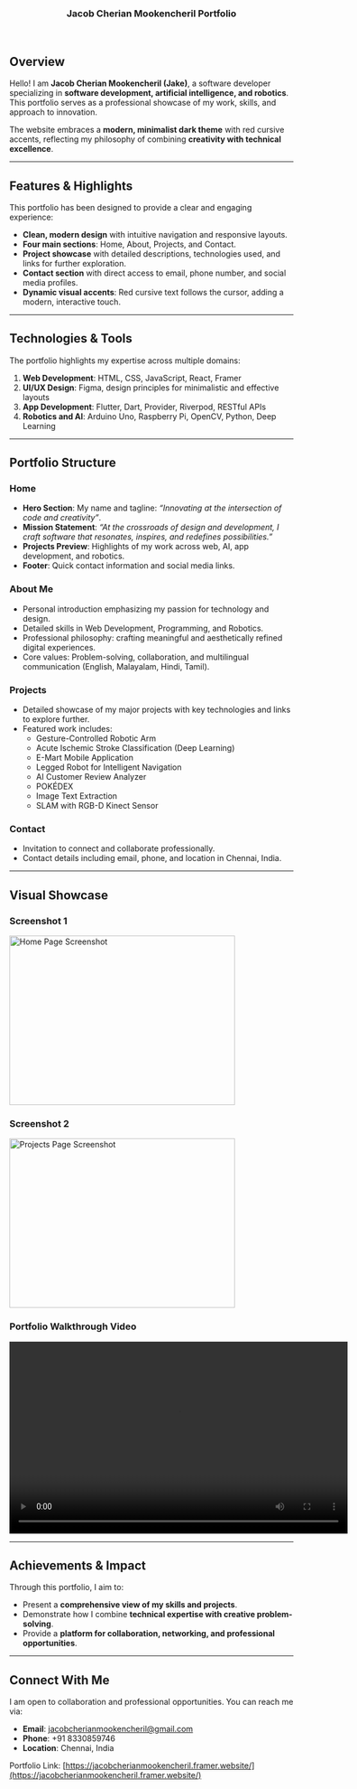 <a name="readme-top"></a>

<div align="center">

<h3 align="center">Jacob Cherian Mookencheril Portfolio</h3><br>

</div>

## Overview

Hello! I am **Jacob Cherian Mookencheril (Jake)**, a software developer specializing in **software development, artificial intelligence, and robotics**. This portfolio serves as a professional showcase of my work, skills, and approach to innovation.  

The website embraces a **modern, minimalist dark theme** with red cursive accents, reflecting my philosophy of combining **creativity with technical excellence**.

---

## Features & Highlights

This portfolio has been designed to provide a clear and engaging experience:  

- **Clean, modern design** with intuitive navigation and responsive layouts.  
- **Four main sections**: Home, About, Projects, and Contact.  
- **Project showcase** with detailed descriptions, technologies used, and links for further exploration.  
- **Contact section** with direct access to email, phone number, and social media profiles.  
- **Dynamic visual accents**: Red cursive text follows the cursor, adding a modern, interactive touch.  

---

## Technologies & Tools

The portfolio highlights my expertise across multiple domains:  

1. **Web Development**: HTML, CSS, JavaScript, React, Framer  
2. **UI/UX Design**: Figma, design principles for minimalistic and effective layouts  
3. **App Development**: Flutter, Dart, Provider, Riverpod, RESTful APIs  
4. **Robotics and AI**: Arduino Uno, Raspberry Pi, OpenCV, Python, Deep Learning  

---

## Portfolio Structure

### **Home**
- **Hero Section**: My name and tagline: *“Innovating at the intersection of code and creativity”*.  
- **Mission Statement**: *“At the crossroads of design and development, I craft software that resonates, inspires, and redefines possibilities.”*  
- **Projects Preview**: Highlights of my work across web, AI, app development, and robotics.  
- **Footer**: Quick contact information and social media links.  

### **About Me**
- Personal introduction emphasizing my passion for technology and design.  
- Detailed skills in Web Development, Programming, and Robotics.  
- Professional philosophy: crafting meaningful and aesthetically refined digital experiences.  
- Core values: Problem-solving, collaboration, and multilingual communication (English, Malayalam, Hindi, Tamil).  

### **Projects**
- Detailed showcase of my major projects with key technologies and links to explore further.  
- Featured work includes:
  - Gesture-Controlled Robotic Arm  
  - Acute Ischemic Stroke Classification (Deep Learning)  
  - E-Mart Mobile Application  
  - Legged Robot for Intelligent Navigation  
  - AI Customer Review Analyzer  
  - POKÉDEX  
  - Image Text Extraction  
  - SLAM with RGB-D Kinect Sensor  

### **Contact**
- Invitation to connect and collaborate professionally.  
- Contact details including email, phone, and location in Chennai, India.  

---

## Visual Showcase

### Screenshot 1
<div class="image-container">
    <img src="Portfolio_Home.jpg" alt="Home Page Screenshot" width="400" height="300">
</div>

### Screenshot 2
<div class="image-container">
    <img src="Portfolio_Project.jpg" alt="Projects Page Screenshot" width="400" height="300">
</div>

### Portfolio Walkthrough Video
<div class="video-container">
    <video width="600" height="340" controls>
        <source src="final recording.mp4" type="video/mp4">
        Your browser does not support the video tag.
    </video>
</div>

---

## Achievements & Impact

Through this portfolio, I aim to:  
- Present a **comprehensive view of my skills and projects**.  
- Demonstrate how I combine **technical expertise with creative problem-solving**.  
- Provide a **platform for collaboration, networking, and professional opportunities**.
  
---

## Connect With Me

I am open to collaboration and professional opportunities. You can reach me via:  

- **Email**: jacobcherianmookencheril@gmail.com  
- **Phone**: +91 8330859746  
- **Location**: Chennai, India  

Portfolio Link: [https://jacobcherianmookencheril.framer.website/](https://jacobcherianmookencheril.framer.website/)
